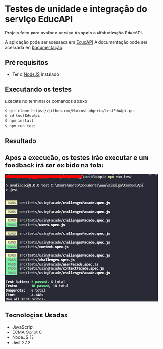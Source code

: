 # Testes de unidade e integração do serviço EducAPI

Projeto feito para avaliar o serviço da apoio a alfabetização EducAPI.

A aplicação pode ser acessada em [EducAPI](https://api.apps4society.dcx.ufpb.br/educapi/) 
A documentação pode ser acessada en [Documentação](https://api.apps4society.dcx.ufpb.br/educapi/swagger-ui.html). 


## Pré requisitos
* Ter o [NodeJS](https://nodejs.org) instalado

## Executando os testes
Execute no terminal os comandos abaixo
```sh
$ git clone https://github.com/MarcosLudgerio/testEduApi.git
$ cd testEducApi
$ npm install
$ npm run test
```

## Resultado
## Após a execução, os testes irão executar e um feedback irá ser exibido na tela:

![Resultado](resultado.png)

## Tecnologias Usadas
- JavaScript 
- ECMA Script 6
- NodeJS 12
- Jest 27.2
